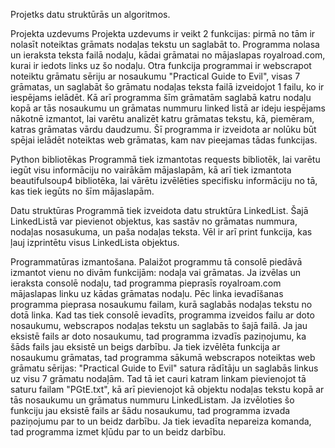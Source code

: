 Projetks datu struktūrās un algoritmos.

Projekta uzdevums
Projekta uzdevums ir veikt 2 funkcijas: pirmā no tām ir nolasīt noteiktas grāmats nodaļas tekstu un saglabāt to. Programma nolasa un ieraksta teksta failā nodaļu, kādai grāmatai no mājaslapas royalroad.com, kurai ir iedots links uz šo nodaļu. Otra funkcija programmai ir webscrapot noteiktu grāmatu sēriju ar nosaukumu "Practical Guide to Evil", visas 7 grāmatas, un saglabāt šo grāmatu nodaļas teksta failā izveidojot 1 failu, ko ir iespējams ielādēt. Kā arī programma šīm grāmatām saglabā katru nodaļu kopā ar tās nosaukumu un grāmatas nummuru linked listā ar ideju iespējams nākotnē izmantot, lai varētu analizēt katru grāmatas tekstu, kā, piemēram, katras grāmatas vārdu daudzumu.
Šī programma ir izveidota ar nolūku būt spējai ielādēt noteiktas web grāmatas, kam nav pieejamas tādas funkcijas.

Python bibliotēkas
Programmā tiek izmantotas requests bibliotēk, lai varētu iegūt visu informāciju no vairākām mājaslapām, kā arī tiek izmantota beautifulsoup4 bibliotēka, lai vārētu izvēlēties specifisku informāciju no tā, kas tiek iegūts no šīm mājaslapām.

Datu struktūras
Programmā tiek izveidota datu struktūra LinkedList. Šajā LinkedListā var pievienot objektus, kas sastāv no grāmatas nummura, nodaļas nosasukuma, un paša nodaļas teksta. Vēl ir arī print funkcija, kas ļauj izprintētu visus LinkedLista objektus.

Programmatūras izmantošana.
Palaižot programmu tā consolē piedāvā izmantot vienu no divām funkcijām: nodaļa vai grāmatas. Ja izvēlas un ieraksta consolē nodaļu, tad programma pieprasīs royalroam.com mājaslapas linku uz kādas grāmatas nodaļu. Pēc linka ievadīšanas programma pieprasa nosaukumu failam, kurā saglabās nodaļas tekstu no dotā linka. Kad tas tiek consolē ievadīts, programma izveidos failu ar doto nosaukumu, webscrapos nodaļas tekstu un saglabās to šajā failā. Ja jau eksistē fails ar doto nosaukumu, tad programma izvadīs paziņojumu, ka šāds fails jau eksistē un beigs darbību.
Ja tiek izvēlēta funkcija ar nosaukumu grāmatas, tad programma sākumā webscrapos noteiktas web grāmatu sērijas: "Practical Guide to Evil" satura rādītāju un saglabās linkus uz visu 7 grāmatu nodaļām. Tad tā iet cauri katram linkam pievienojot tā saturu failam "PGtE.txt", kā arī pievienojot kā objektu nodaļas tekstu kopā ar tās nosaukumu un grāmatus nummuru LinkedListam. Ja izvēloties šo funkciju jau eksistē fails ar šādu nosaukumu, tad programma izvada paziņojumu par to un beidz darbību.
Ja tiek ievadīta nepareiza komanda, tad programma izmet kļūdu par to un beidz darbību.